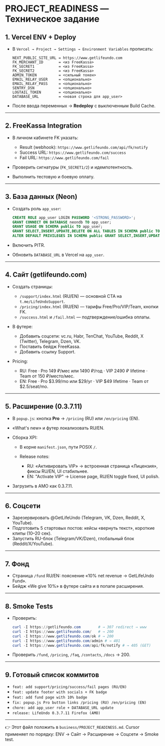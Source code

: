 # **PROJECT_READINESS — Техническое задание**

## 1. Vercel ENV + Deploy

* В `Vercel → Project → Settings → Environment Variables` прописать:

  ```env
  NEXT_PUBLIC_SITE_URL = https://www.getlifeundo.com
  FK_MERCHANT_ID       = <из FreeKassa>
  FK_SECRET1           = <из FreeKassa>
  FK_SECRET2           = <из FreeKassa>
  ADMIN_TOKEN          = <сильный токен>
  EMAIL_RELAY_USER     = <опционально>
  EMAIL_RELAY_PASS     = <опционально>
  SENTRY_DSN           = <опционально>
  LOGTAIL_TOKEN        = <опционально>
  DATABASE_URL         = <новая строка для app_user>
  ```
* После ввода переменных → **Redeploy** с выключенным Build Cache.

---

## 2. FreeKassa Integration

* В личном кабинете FK указать:

  * Result (webhook): `https://www.getlifeundo.com/api/fk/notify`
  * Success URL: `https://www.getlifeundo.com/success`
  * Fail URL: `https://www.getlifeundo.com/fail`
* Проверить сигнатуры (`FK_SECRET1/2`) и идемпотентность.
* Выполнить тестовую и боевую оплату.

---

## 3. База данных (Neon)

* Создать роль `app_user`:

  ```sql
  CREATE ROLE app_user LOGIN PASSWORD '<STRONG_PASSWORD>';
  GRANT CONNECT ON DATABASE neondb TO app_user;
  GRANT USAGE ON SCHEMA public TO app_user;
  GRANT SELECT,INSERT,UPDATE,DELETE ON ALL TABLES IN SCHEMA public TO app_user;
  ALTER DEFAULT PRIVILEGES IN SCHEMA public GRANT SELECT,INSERT,UPDATE,DELETE ON TABLES TO app_user;
  ```
* Включить PITR.
* Обновить `DATABASE_URL` в Vercel на `app_user`.

---

## 4. Сайт (getlifeundo.com)

* Создать страницы:

  * `/support/index.html` (RU/EN) — основной CTA на `t.me/LifeUndoSupport`.
  * `/pricing/index.html` (RU/EN) — тарифы Free/Pro/VIP/Team, кнопки FK.
  * `/success.html` и `/fail.html` — подтверждение/ошибка оплаты.
* В футере:

  * Добавить соцсети: vc.ru, Habr, TenChat, YouTube, Reddit, X (Twitter), Telegram, Dzen, VK.
  * Поставить бейдж FreeKassa.
  * Добавить ссылку Support.
* Pricing:

  * RU: Free · Pro 149 ₽/мес или 1490 ₽/год · VIP 2490 ₽ lifetime · Team от 150 ₽/место/мес.
  * EN: Free · Pro $3.99/mo или $29/yr · VIP $49 lifetime · Team от $2.5/seat/mo.

---

## 5. Расширение (0.3.7.11)

* В `popup.js`: кнопка **Pro** → `/pricing` (RU) или `/en/pricing` (EN).
* «What's new» и футер локализовать RU/EN.
* Сборка XPI:

  * В корне `manifest.json`, пути POSIX `/`.
  * Release notes:

    * RU: «Активировать VIP» → встроенная страница «Лицензия», фиксы RU/EN, UI стабильнее.
    * EN: "Activate VIP" → License page, RU/EN toggle fixed, UI polish.
* Загрузить в AMO как 0.3.7.11.

---

## 6. Соцсети

* Зарезервировать @GetLifeUndo (Telegram, VK, Dzen, Reddit, X, YouTube).
* Подготовить 5 стартовых постов: кейсы «вернуть текст», короткие клипы (10–20 сек).
* Запустить RU-блок (Telegram/VK/Dzen), глобальный блок (Reddit/X/YouTube).

---

## 7. Фонд

* Страница `/fund` RU/EN: пояснение «10% net revenue → GetLifeUndo Fund».
* Бейдж «We give 10%» в футере сайта и в попапе расширения.

---

## 8. Smoke Tests

* Проверить:

  ```powershell
  curl -I https://getlifeundo.com        # → 307 redirect → www
  curl -I https://www.getlifeundo.com/   # → 200
  curl -I https://www.getlifeundo.com/ok # → 200
  curl -I https://www.getlifeundo.com/admin # → 401
  curl -I https://www.getlifeundo.com/api/fk/notify # → 405 (GET)
  ```
* Проверить `/fund`, `/pricing`, `/faq`, `/contacts`, `/docs` → 200.

---

## 9. Готовый список коммитов

* `feat: add support/pricing/success/fail pages (RU/EN)`
* `feat: update footer with socials + FK badge`
* `feat: add fund page with 10% badge`
* `fix: popup.js Pro button links /pricing (RU) /en/pricing (EN)`
* `chore: add app_user role + DATABASE_URL update`
* `release: LifeUndo 0.3.7.11 Firefox (AMO)`

---

👉 Этот файл положить в `business/PROJECT_READINESS.md`.
Cursor применяет по порядку: ENV → Сайт → Расширение → Соцсети → Smoke test.